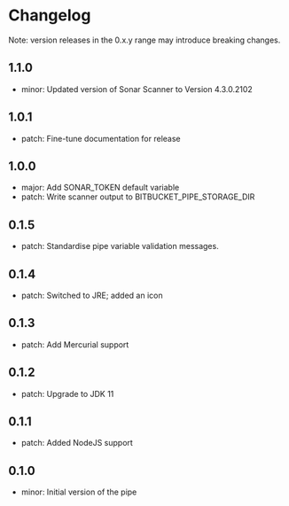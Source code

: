 # Changelog

Note: version releases in the 0.x.y range may introduce breaking changes.

## 1.1.0

- minor: Updated version of Sonar Scanner to Version 4.3.0.2102

## 1.0.1

- patch: Fine-tune documentation for release

## 1.0.0

- major: Add SONAR_TOKEN default variable
- patch: Write scanner output to BITBUCKET_PIPE_STORAGE_DIR

## 0.1.5

- patch: Standardise pipe variable validation messages.

## 0.1.4

- patch: Switched to JRE; added an icon

## 0.1.3

- patch: Add Mercurial support

## 0.1.2

- patch: Upgrade to JDK 11

## 0.1.1

- patch: Added NodeJS support

## 0.1.0

- minor: Initial version of the pipe
